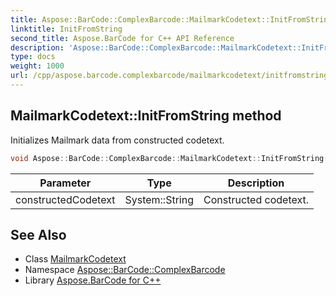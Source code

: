 ```yaml
---
title: Aspose::BarCode::ComplexBarcode::MailmarkCodetext::InitFromString method
linktitle: InitFromString
second_title: Aspose.BarCode for C++ API Reference
description: 'Aspose::BarCode::ComplexBarcode::MailmarkCodetext::InitFromString method. Initializes Mailmark data from constructed codetext in C++.'
type: docs
weight: 1000
url: /cpp/aspose.barcode.complexbarcode/mailmarkcodetext/initfromstring/
---
```

## MailmarkCodetext::InitFromString method


Initializes Mailmark data from constructed codetext.

```cpp
void Aspose::BarCode::ComplexBarcode::MailmarkCodetext::InitFromString(System::String constructedCodetext) override
```


| Parameter | Type | Description |
| --- | --- | --- |
| constructedCodetext | System::String | Constructed codetext. |

## See Also

* Class [MailmarkCodetext](../)
* Namespace [Aspose::BarCode::ComplexBarcode](../../)
* Library [Aspose.BarCode for C++](../../../)
